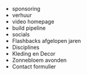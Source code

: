 - sponsoring
- verhuur
- video homepage
- build pipeline
- socials
- Flashbacks afgelopen jaren
- Disciplines
- Kleding en Decor
- Zonnebloem avonden
- Contact formulier